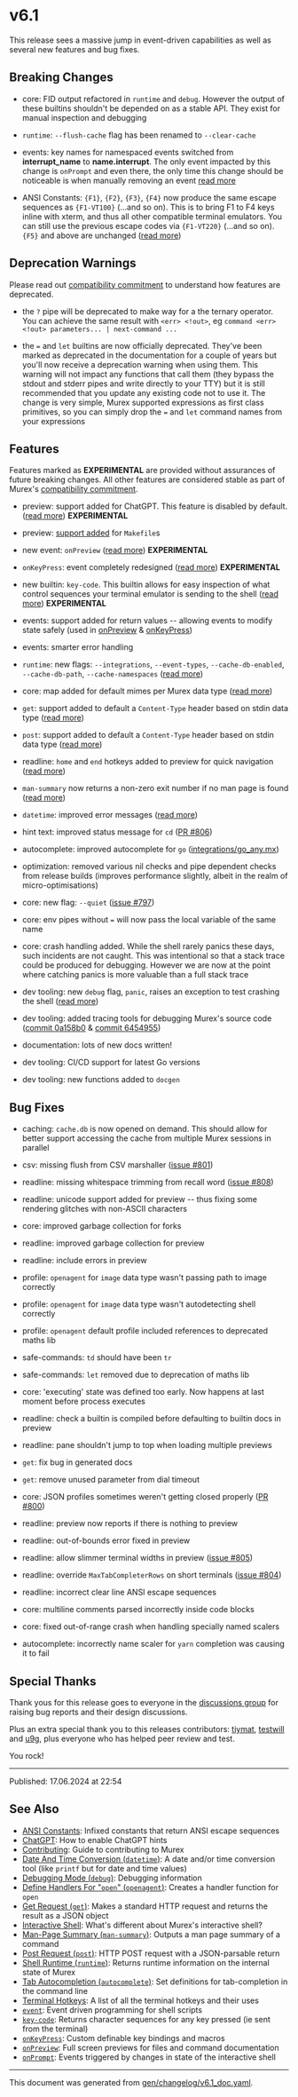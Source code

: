 # v6.1

This release sees a massive jump in event-driven capabilities as well as several new features and bug fixes.

## Breaking Changes

* core: FID output refactored in `runtime` and `debug`. However the output of these builtins shouldn't be depended on as a stable API. They exist for manual inspection and debugging
  
* `runtime`: `--flush-cache` flag has been renamed to `--clear-cache`

* events: key names for namespaced events switched from **interrupt_name** to **name.interrupt**. The only event impacted by this change is `onPrompt` and even there, the only time this change should be noticeable is when manually removing an event [read more](/docs/events/onprompt.md#namespacing)

* ANSI Constants: `{F1}`, `{F2}`, `{F3}`, `{F4}` now produce the same escape sequences as `{F1-VT100}` (...and so on). This is to bring F1 to F4 keys inline with xterm, and thus all other compatible terminal emulators. You can still use the previous escape codes via `{F1-VT220}` (...and so on). `{F5}` and above are unchanged ([read more](/docs/user-guide/ansi.md))

## Deprecation Warnings

Please read out [compatibility commitment](/./compatibility.md) to understand how features are deprecated.

* the `?` pipe will be deprecated to make way for a the ternary operator. You can achieve the same result with `<err> <!out>`, eg `command <err> <!out> parameters... | next-command ...`
  
* the `=` and `let` builtins are now officially deprecated. They've been marked as deprecated in the documentation for a couple of years but you'll now receive a deprecation warning when using them. This warning will not impact any functions that call them (they bypass the stdout and stderr pipes and write directly to your TTY) but it is still recommended that you update any existing code not to use it. The change is very simple, Murex supported expressions as first class primitives, so you can simply drop the `=` and `let` command names from your expressions

## Features

Features marked as **EXPERIMENTAL** are provided without assurances of future breaking changes. All other features are considered stable as part of Murex's [compatibility commitment](/./compatibility.md).

* preview: support added for ChatGPT. This feature is disabled by default. ([read more](/docs/integrations/chatgpt.md)) **EXPERIMENTAL**

* preview: [support added](/docs/integrations/make.md) for `Makefile`s

* new event: `onPreview` ([read more](/docs/events/onpreview.md)) **EXPERIMENTAL**
  
* `onKeyPress`: event completely redesigned ([read more](/docs/events/onkeypress.md)) **EXPERIMENTAL**

* new builtin: `key-code`. This builtin allows for easy inspection of what control sequences your terminal emulator is sending to the shell ([read more](/docs/commands/key-code.md)) **EXPERIMENTAL**
  
* events: support added for return values -- allowing events to modify state safely (used in [onPreview](/docs/events/onpreview.md) & [onKeyPress](/docs/events/onkeypress.md))
  
* events: smarter error handling
 
* `runtime`: new flags: `--integrations`, `--event-types`, `--cache-db-enabled`, `--cache-db-path`, `--cache-namespaces` ([read more](/docs/commands/runtime.md))

* core: map added for default mimes per Murex data type ([read more](/docs/commands/get.md#as-a-method))
 
* `get`: support added to default a `Content-Type` header based on stdin data type ([read more](/docs/commands/get.md#as-a-method))

* `post`: support added to default a `Content-Type` header based on stdin data type ([read more](/docs/commands/post.md#as-a-method))
  
* readline: `home` and `end` hotkeys added to preview for quick navigation ([read more](/docs/user-guide/terminal-keys.md#autocomplete-preview))
  
* `man-summary` now returns a non-zero exit number if no man page is found ([read more](/docs/commands/man-summary.md#detail))
  
* `datetime`: improved error messages ([read more](/docs/commands/datetime.md))

* hint text: improved status message for `cd` ([PR #806](https://github.com/lmorg/murex/pull/806))

* autocomplete: improved autocomplete for `go` ([integrations/go_any.mx](https://github.com/lmorg/murex/blob/ab3010a0818977cc6cdeb23d5df9dbf937b33961/integrations/go_any.mx))

* optimization: removed various nil checks and pipe dependent checks from release builds (improves performance slightly, albeit in the realm of micro-optimisations)

* core: new flag: `--quiet` ([issue #797](https://github.com/lmorg/murex/issues/797))

* core: env pipes without `=` will now pass the local variable of the same name

* core: crash handling added. While the shell rarely panics these days, such incidents are not caught. This was intentional so that a stack trace could be produced for debugging. However we are now at the point where catching panics is more valuable than a full stack trace

* dev tooling: new `debug` flag, `panic`, raises an exception to test crashing the shell ([read more](/docs/commands/debug.md#generating-a-panic))
  
* dev tooling: added tracing tools for debugging Murex's source code ([commit 0a158b0](https://github.com/lmorg/murex/pull/794/commits/0a158b079a1b5953f60f36c62b6d9fc604d6ecb6) & [commit 6454955](https://github.com/lmorg/murex/pull/794/commits/6454955e9641748ea7fd0a95ed2f9a5ef2ca472f))

* documentation: lots of new docs written!

* dev tooling: CI/CD support for latest Go versions

* dev tooling: new functions added to `docgen`

## Bug Fixes

* caching: `cache.db` is now opened on demand. This should allow for better support accessing the cache from multiple Murex sessions in parallel

* csv: missing flush from CSV marshaller ([issue #801](https://github.com/lmorg/murex/issues/801))

* readline: missing whitespace trimming from recall word ([issue #808](https://github.com/lmorg/murex/issues/808))

* readline: unicode support added for preview -- thus fixing some rendering glitches with non-ASCII characters

* core: improved garbage collection for forks

* readline: improved garbage collection for preview

* readline: include errors in preview

* profile: `openagent` for `image` data type wasn't passing path to image correctly

* profile: `openagent` for `image` data type wasn't autodetecting shell correctly
  
* profile: `openagent` default profile included references to deprecated maths lib

* safe-commands: `td` should have been `tr`
  
* safe-commands: `let` removed due to deprecation of maths lib
  
* core: 'executing' state was defined too early. Now happens at last moment before process executes

* readline: check a builtin is compiled before defaulting to builtin docs in preview
  
* readline: pane shouldn't jump to top when loading multiple previews
  
* `get`: fix bug in generated docs
  
* `get`: remove unused parameter from dial timeout
  
* core: JSON profiles sometimes weren't getting closed properly ([PR #800](https://github.com/lmorg/murex/pull/800))
  
* readline: preview now reports if there is nothing to preview
  
* readline: out-of-bounds error fixed in preview
  
* readline: allow slimmer terminal widths in preview ([issue #805](https://github.com/lmorg/murex/issues/805))

* readline: override `MaxTabCompleterRows` on short terminals ([issue #804](https://github.com/lmorg/murex/issues/804))

* readline: incorrect clear line ANSI escape sequences

* core: multiline comments parsed incorrectly inside code blocks

* core: fixed out-of-range crash when handling specially named scalers

* autocomplete: incorrectly name scaler for `yarn` completion was causing it to fail
  
## Special Thanks

Thank yous for this release goes to everyone in the [discussions group](https://github.com/lmorg/murex/discussions) for raising bug reports and their design discussions.

Plus an extra special thank you to this releases contributors: [tiymat](https://github.com/lmorg/murex/pulls?q=author%3Atiymat), [testwill](https://github.com/lmorg/murex/pulls?q=author%3Atestwill) and [u9g](https://github.com/lmorg/murex/pulls?q=author%3Au9g), plus everyone who has helped peer review and test.

You rock!

<hr>

Published: 17.06.2024 at 22:54

## See Also

* [ANSI Constants](../user-guide/ansi.md):
  Infixed constants that return ANSI escape sequences
* [ChatGPT](../integrations/chatgpt.md):
  How to enable ChatGPT hints
* [Contributing](../Murex/CONTRIBUTING.md):
  Guide to contributing to Murex
* [Date And Time Conversion (`datetime`)](../commands/datetime.md):
  A date and/or time conversion tool (like `printf` but for date and time values)
* [Debugging Mode (`debug`)](../commands/debug.md):
  Debugging information
* [Define Handlers For "`open`" (`openagent`)](../commands/openagent.md):
  Creates a handler function for `open`
* [Get Request (`get`)](../commands/get.md):
  Makes a standard HTTP request and returns the result as a JSON object
* [Interactive Shell](../user-guide/interactive-shell.md):
  What's different about Murex's interactive shell?
* [Man-Page Summary (`man-summary`)](../commands/man-summary.md):
  Outputs a man page summary of a command
* [Post Request (`post`)](../commands/post.md):
  HTTP POST request with a JSON-parsable return
* [Shell Runtime (`runtime`)](../commands/runtime.md):
  Returns runtime information on the internal state of Murex
* [Tab Autocompletion (`autocomplete`)](../commands/autocomplete.md):
  Set definitions for tab-completion in the command line
* [Terminal Hotkeys](../user-guide/terminal-keys.md):
  A list of all the terminal hotkeys and their uses
* [`event`](../commands/event.md):
  Event driven programming for shell scripts
* [`key-code`](../commands/key-code.md):
  Returns character sequences for any key pressed (ie sent from the terminal)
* [`onKeyPress`](../events/onkeypress.md):
  Custom definable key bindings and macros
* [`onPreview`](../events/onpreview.md):
  Full screen previews for files and command documentation
* [`onPrompt`](../events/onprompt.md):
  Events triggered by changes in state of the interactive shell

<hr/>

This document was generated from [gen/changelog/v6.1_doc.yaml](https://github.com/lmorg/murex/blob/master/gen/changelog/v6.1_doc.yaml).